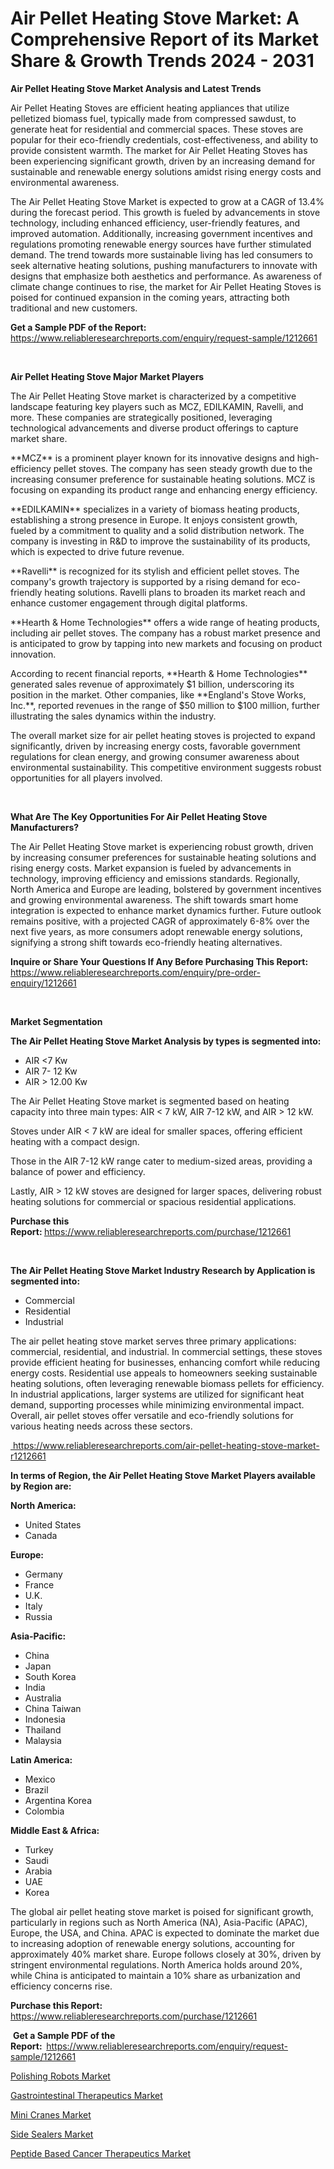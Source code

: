 <p><h1>Air Pellet Heating Stove Market: A Comprehensive Report of its Market Share & Growth Trends 2024 - 2031</h1></p><p><strong>Air Pellet Heating Stove Market Analysis and Latest Trends</strong></p>
<p><p>Air Pellet Heating Stoves are efficient heating appliances that utilize pelletized biomass fuel, typically made from compressed sawdust, to generate heat for residential and commercial spaces. These stoves are popular for their eco-friendly credentials, cost-effectiveness, and ability to provide consistent warmth. The market for Air Pellet Heating Stoves has been experiencing significant growth, driven by an increasing demand for sustainable and renewable energy solutions amidst rising energy costs and environmental awareness.</p><p>The Air Pellet Heating Stove Market is expected to grow at a CAGR of 13.4% during the forecast period. This growth is fueled by advancements in stove technology, including enhanced efficiency, user-friendly features, and improved automation. Additionally, increasing government incentives and regulations promoting renewable energy sources have further stimulated demand. The trend towards more sustainable living has led consumers to seek alternative heating solutions, pushing manufacturers to innovate with designs that emphasize both aesthetics and performance. As awareness of climate change continues to rise, the market for Air Pellet Heating Stoves is poised for continued expansion in the coming years, attracting both traditional and new customers.</p></p>
<p><strong>Get a Sample PDF of the Report:&nbsp;</strong> <a href="https://www.reliableresearchreports.com/enquiry/request-sample/1212661?utm_campaign=24&utm_medium=2&utm_source=Github&utm_content=ia&utm_term=17122024&utm_id=air-pellet-heating-stove">https://www.reliableresearchreports.com/enquiry/request-sample/1212661</a></p>
<p>&nbsp;</p>
<p><strong>Air Pellet Heating Stove Major Market Players</strong></p>
<p><p>The Air Pellet Heating Stove market is characterized by a competitive landscape featuring key players such as MCZ, EDILKAMIN, Ravelli, and more. These companies are strategically positioned, leveraging technological advancements and diverse product offerings to capture market share.</p><p>**MCZ** is a prominent player known for its innovative designs and high-efficiency pellet stoves. The company has seen steady growth due to the increasing consumer preference for sustainable heating solutions. MCZ is focusing on expanding its product range and enhancing energy efficiency.</p><p>**EDILKAMIN** specializes in a variety of biomass heating products, establishing a strong presence in Europe. It enjoys consistent growth, fueled by a commitment to quality and a solid distribution network. The company is investing in R&D to improve the sustainability of its products, which is expected to drive future revenue.</p><p>**Ravelli** is recognized for its stylish and efficient pellet stoves. The company's growth trajectory is supported by a rising demand for eco-friendly heating solutions. Ravelli plans to broaden its market reach and enhance customer engagement through digital platforms.</p><p>**Hearth & Home Technologies** offers a wide range of heating products, including air pellet stoves. The company has a robust market presence and is anticipated to grow by tapping into new markets and focusing on product innovation.</p><p>According to recent financial reports, **Hearth & Home Technologies** generated sales revenue of approximately $1 billion, underscoring its position in the market. Other companies, like **England's Stove Works, Inc.**, reported revenues in the range of $50 million to $100 million, further illustrating the sales dynamics within the industry.</p><p>The overall market size for air pellet heating stoves is projected to expand significantly, driven by increasing energy costs, favorable government regulations for clean energy, and growing consumer awareness about environmental sustainability. This competitive environment suggests robust opportunities for all players involved.</p></p>
<p>&nbsp;</p>
<p><strong>What Are The Key Opportunities For Air Pellet Heating Stove Manufacturers?</strong></p>
<p><p>The Air Pellet Heating Stove market is experiencing robust growth, driven by increasing consumer preferences for sustainable heating solutions and rising energy costs. Market expansion is fueled by advancements in technology, improving efficiency and emissions standards. Regionally, North America and Europe are leading, bolstered by government incentives and growing environmental awareness. The shift towards smart home integration is expected to enhance market dynamics further. Future outlook remains positive, with a projected CAGR of approximately 6-8% over the next five years, as more consumers adopt renewable energy solutions, signifying a strong shift towards eco-friendly heating alternatives.</p></p>
<p><strong>Inquire or Share Your Questions If Any Before Purchasing This Report:</strong> <a href="https://www.reliableresearchreports.com/enquiry/pre-order-enquiry/1212661?utm_campaign=24&utm_medium=2&utm_source=Github&utm_content=ia&utm_term=17122024&utm_id=air-pellet-heating-stove">https://www.reliableresearchreports.com/enquiry/pre-order-enquiry/1212661</a></p>
<p>&nbsp;</p>
<p><strong>Market Segmentation</strong></p>
<p><strong>The Air Pellet Heating Stove Market Analysis by types is segmented into:</strong></p>
<p><ul><li>AIR <7 Kw</li><li>AIR 7- 12 Kw</li><li>AIR > 12.00 Kw</li></ul></p>
<p><p>The Air Pellet Heating Stove market is segmented based on heating capacity into three main types: AIR < 7 kW, AIR 7-12 kW, and AIR > 12 kW. </p><p>Stoves under AIR < 7 kW are ideal for smaller spaces, offering efficient heating with a compact design. </p><p>Those in the AIR 7-12 kW range cater to medium-sized areas, providing a balance of power and efficiency. </p><p>Lastly, AIR > 12 kW stoves are designed for larger spaces, delivering robust heating solutions for commercial or spacious residential applications.</p></p>
<p><strong>Purchase this Report:&nbsp;</strong><a href="https://www.reliableresearchreports.com/purchase/1212661?utm_campaign=24&utm_medium=2&utm_source=Github&utm_content=ia&utm_term=17122024&utm_id=air-pellet-heating-stove">https://www.reliableresearchreports.com/purchase/1212661</a></p>
<p>&nbsp;</p>
<p><strong>The Air Pellet Heating Stove Market Industry Research by Application is segmented into:</strong></p>
<p><ul><li>Commercial</li><li>Residential</li><li>Industrial</li></ul></p>
<p><p>The air pellet heating stove market serves three primary applications: commercial, residential, and industrial. In commercial settings, these stoves provide efficient heating for businesses, enhancing comfort while reducing energy costs. Residential use appeals to homeowners seeking sustainable heating solutions, often leveraging renewable biomass pellets for efficiency. In industrial applications, larger systems are utilized for significant heat demand, supporting processes while minimizing environmental impact. Overall, air pellet stoves offer versatile and eco-friendly solutions for various heating needs across these sectors.</p></p>
<p><a href="https://www.reliableresearchreports.com/air-pellet-heating-stove-market-r1212661?utm_campaign=24&utm_medium=2&utm_source=Github&utm_content=ia&utm_term=17122024&utm_id=air-pellet-heating-stove">&nbsp;https://www.reliableresearchreports.com/air-pellet-heating-stove-market-r1212661</a></p>
<p><strong>In terms of Region, the Air Pellet Heating Stove Market Players available by Region are:</strong></p>
<p>
    <p> <strong> North America: </strong>
        <ul>
            <li>United States</li>
            <li>Canada</li>
        </ul>
        </p> 
    <p> <strong> Europe: </strong>
        <ul>
            <li>Germany</li>
            <li>France</li>
            <li>U.K.</li>
            <li>Italy</li>
            <li>Russia</li>
        </ul>
        </p> 
    <p> <strong> Asia-Pacific: </strong>
        <ul>
            <li>China</li>
            <li>Japan</li>
            <li>South Korea</li>
            <li>India</li>
            <li>Australia</li>
            <li>China Taiwan</li>
            <li>Indonesia</li>
            <li>Thailand</li>
            <li>Malaysia</li>
        </ul>
        </p> 
    <p> <strong> Latin America: </strong>
        <ul>
            <li>Mexico</li>
            <li>Brazil</li>
            <li>Argentina Korea</li>
            <li>Colombia</li>
        </ul>
        </p> 
    <p> <strong> Middle East & Africa: </strong>
        <ul>
            <li>Turkey</li>
            <li>Saudi</li>
            <li>Arabia</li>
            <li>UAE</li>
            <li>Korea</li>
        </ul>
    </p>
    </p>
<p><p>The global air pellet heating stove market is poised for significant growth, particularly in regions such as North America (NA), Asia-Pacific (APAC), Europe, the USA, and China. APAC is expected to dominate the market due to increasing adoption of renewable energy solutions, accounting for approximately 40% market share. Europe follows closely at 30%, driven by stringent environmental regulations. North America holds around 20%, while China is anticipated to maintain a 10% share as urbanization and efficiency concerns rise.</p></p>
<p><strong>Purchase this Report: </strong><a href="https://www.reliableresearchreports.com/purchase/1212661?utm_campaign=24&utm_medium=2&utm_source=Github&utm_content=ia&utm_term=17122024&utm_id=air-pellet-heating-stove">https://www.reliableresearchreports.com/purchase/1212661</a></p>
<p>&nbsp;<strong>Get a Sample PDF of the Report:&nbsp;&nbsp;</strong><a href="https://www.reliableresearchreports.com/enquiry/request-sample/1212661?utm_campaign=24&utm_medium=2&utm_source=Github&utm_content=ia&utm_term=17122024&utm_id=air-pellet-heating-stove">https://www.reliableresearchreports.com/enquiry/request-sample/1212661</a></p>
<p><strong></strong></p>
<p><p><a href="https://www.linkedin.com/pulse/polishing-robots-market-research-report-exploring-size-typce?utm_campaign=24&utm_medium=2&utm_source=Github&utm_content=ia&utm_term=17122024&utm_id=air-pellet-heating-stove">Polishing Robots Market</a></p><p><a href="https://www.linkedin.com/pulse/frameworks-advancements-gastrointestinal-therapeutics-market-9bsnf?utm_campaign=24&utm_medium=2&utm_source=Github&utm_content=ia&utm_term=17122024&utm_id=air-pellet-heating-stove">Gastrointestinal Therapeutics Market</a></p><p><a href="https://github.com/elizabethdagraca/Market-Research-Report-List-5/blob/main/mini-cranes-market.md?utm_campaign=24&utm_medium=2&utm_source=Github&utm_content=ia&utm_term=17122024&utm_id=air-pellet-heating-stove">Mini Cranes Market</a></p><p><a href="https://www.linkedin.com/pulse/thorough-analysis-global-regional-development-side-sealers-urrle?utm_campaign=24&utm_medium=2&utm_source=Github&utm_content=ia&utm_term=17122024&utm_id=air-pellet-heating-stove">Side Sealers Market</a></p><p><a href="https://www.linkedin.com/pulse/rising-trends-peptide-based-cancer-therapeutics-market-projected-319cf?utm_campaign=24&utm_medium=2&utm_source=Github&utm_content=ia&utm_term=17122024&utm_id=air-pellet-heating-stove">Peptide Based Cancer Therapeutics Market</a></p></p>